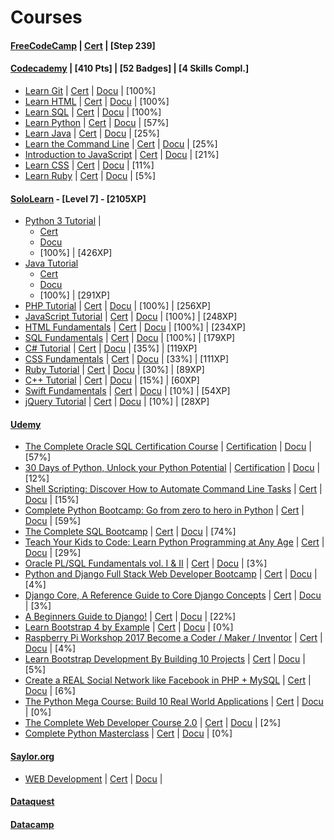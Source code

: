 
Courses
======

#### [FreeCodeCamp](https://www.freecodecamp.org/ttltrk) | [Cert]() | [Step 239]

#### [Codecademy](https://www.codecademy.com/ttltrk) | [410 Pts] | [52 Badges] | [4 Skills Compl.]
  * [Learn Git](https://www.codecademy.com/learn/learn-git) | [Cert]() | [Docu]() | [100%]
  * [Learn HTML](https://www.codecademy.com/learn/learn-html) | [Cert]() | [Docu]() | [100%]
  * [Learn SQL](https://www.codecademy.com/learn/learn-sql) | [Cert]() | [Docu]() | [100%]
  * [Learn Python](https://www.codecademy.com/learn/learn-python) | [Cert]() | [Docu]() | [57%]
  * [Learn Java](https://www.codecademy.com/learn/learn-java) | [Cert]() | [Docu]() | [25%]
  * [Learn the Command Line](https://www.codecademy.com/learn/learn-the-command-line) | [Cert]() | [Docu]() | [25%]
  * [Introduction to JavaScript](https://www.codecademy.com/learn/introduction-to-javascript) | [Cert]() | [Docu]() | [21%]
  * [Learn CSS](https://www.codecademy.com/learn/learn-css) | [Cert]() | [Docu]() | [11%]
  * [Learn Ruby](https://www.codecademy.com/learn/learn-ruby) | [Cert]() | [Docu]() | [5%]

#### [SoloLearn](https://www.sololearn.com/Profile/3771981) - [Level 7] - [2105XP]
  * [Python 3 Tutorial](https://www.sololearn.com/Profile/3771981/Python) | 
      + [Cert]() 
      + [Docu]() 
      + [100%] | [426XP]
  * [Java Tutorial](https://www.sololearn.com/Profile/3771981/Java) 
      + [Cert]() 
      + [Docu]() 
      + [100%] | [291XP]
  * [PHP Tutorial](https://www.sololearn.com/Profile/3771981/PHP) | [Cert]() | [Docu]() | [100%] | [256XP]
  * [JavaScript Tutorial](https://www.sololearn.com/Profile/3771981/PHP) | [Cert]() | [Docu]() | [100%] | [248XP]
  * [HTML Fundamentals](https://www.sololearn.com/Profile/3771981/HTML) | [Cert]() | [Docu]() | [100%] | [234XP]
  * [SQL Fundamentals](https://www.sololearn.com/Profile/3771981/SQL) | [Cert]() | [Docu]() | [100%] | [179XP]
  * [C# Tutorial](https://www.sololearn.com/Profile/3771981/CSharp) | [Cert]() | [Docu]() | [35%] | [119XP]
  * [CSS Fundamentals](https://www.sololearn.com/Profile/3771981/CSS) | [Cert]() | [Docu]() | [33%] | [111XP]
  * [Ruby Tutorial](https://www.sololearn.com/Profile/3771981/Ruby) | [Cert]() | [Docu]() | [30%] | [89XP]
  * [C++ Tutorial](https://www.sololearn.com/Profile/3771981/CPlusPlus) | [Cert]() | [Docu]() | [15%] | [60XP]
  * [Swift Fundamentals](https://www.sololearn.com/Profile/3771981/Swift) | [Cert]() | [Docu]() | [10%] | [54XP]
  * [jQuery Tutorial](https://www.sololearn.com/Profile/3771981/jQuery) | [Cert]() | [Docu]() | [10%] | [28XP]

#### [Udemy](https://www.udemy.com/home/my-courses/learning/)
  * [The Complete Oracle SQL Certification Course](https://www.udemy.com/the-complete-oracle-sql-certification-course/learn/v4/overview)  | [Certification]() | [Docu](https://github.com/ttltrk/DB/blob/master/SQL/DOC/UDEMY_SQL_CER.MD) | [57%]
  * [30 Days of Python, Unlock your Python Potential](https://www.udemy.com/30-days-of-python/learn/v4/) | [Certification]() | [Docu](https://github.com/ttltrk/PRG/blob/master/PY/DOC/UD_30_PY.MD) | [12%]
  * [Shell Scripting: Discover How to Automate Command Line Tasks](https://www.udemy.com/shell-scripting-linux/learn/v4/) | [Cert]() | [Docu]() | [15%]
  * [Complete Python Bootcamp: Go from zero to hero in Python](https://www.udemy.com/complete-python-bootcamp/learn/v4/overview) | [Cert]() | [Docu]() | [59%]
  * [The Complete SQL Bootcamp](https://www.udemy.com/the-complete-sql-bootcamp/learn/v4/overview) | [Cert]() | [Docu]() | [74%]
  * [Teach Your Kids to Code: Learn Python Programming at Any Age](https://www.udemy.com/teach-your-kids-to-code/learn/v4/) | [Cert]() | [Docu]() | [29%]
  * [Oracle PL/SQL Fundamentals vol. I & II](https://www.udemy.com/oracle-plsql-fundamentals-vol-i-ii/learn/v4/overview) | [Cert]() | [Docu]() | [3%]
  * [Python and Django Full Stack Web Developer Bootcamp](https://www.udemy.com/python-and-django-full-stack-web-developer-bootcamp/learn/v4/overview) | [Cert]() | [Docu]() | [4%]
  * [Django Core, A Reference Guide to Core Django Concepts](https://www.udemy.com/django-core/learn/v4/overview) | [Cert]() | [Docu]() | [3%]
  * [A Beginners Guide to Django!](https://www.udemy.com/introdjango/learn/v4/overview) | [Cert]() | [Docu]() | [22%]
  * [Learn Bootstrap 4 by Example](https://www.udemy.com/learn-bootstrap-4-by-example/learn/v4/overview) | [Cert]() | [Docu]() | [0%]
  * [Raspberry Pi Workshop 2017 Become a Coder / Maker / Inventor](https://www.udemy.com/raspberry-pi-workshop-become-a-coder-maker-inventor/learn/v4/overview) | [Cert]() | [Docu]() | [4%]
  * [Learn Bootstrap Development By Building 10 Projects](https://www.udemy.com/learn-bootstrap-development-by-building-10-projects/learn/v4/overview) | [Cert]() | [Docu]() | [5%]
  * [Create a REAL Social Network like Facebook in PHP + MySQL](https://www.udemy.com/make-a-social-media-website/learn/v4/overview) | [Cert]() | [Docu]() | [6%]
  * [The Python Mega Course: Build 10 Real World Applications](https://www.udemy.com/the-python-mega-course/learn/v4/overview) | [Cert]() | [Docu]() | [0%]
  * [The Complete Web Developer Course 2.0](https://www.udemy.com/the-complete-web-developer-course-2/learn/v4/overview) | [Cert]() | [Docu]() | [2%]
  * [Complete Python Masterclass](https://www.udemy.com/python-the-complete-python-developer-course/learn/v4/content) | [Cert]() | [Docu]() | [0%]
  
#### [Saylor.org]()
  * [WEB Development](https://learn.saylor.org/course/view.php?id=75) | [Cert]() | [Docu]() |

#### [Dataquest](https://www.dataquest.io/profile/ttltrk.acc)

#### [Datacamp](https://www.datacamp.com/profile/ttltrk)

